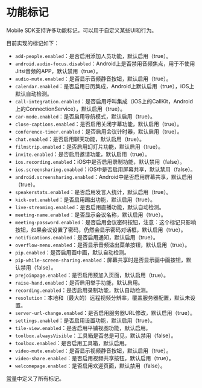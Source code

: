 # 功能标记

Mobile SDK支持许多功能标记，可以用于自定义某些UI和行为。

目前实现的标记如下：
+ `add-people.enabled`：是否启用添加人员功能，默认启用（true）。
+ `android.audio-focus.disabled`：Android上是否禁用音频焦点，用于不使用Jitsi音频的APP，默认禁用（true）。
+ `audio-mute.enabled`：是否显示音频静音按钮，默认启用（true）。
+ `calendar.enabled`：是否启用日历集成，Android上默认启用（true），iOS上默认自动检测。
+ `call-integration.enabled`：是否启用呼叫集成（iOS上的CallKit，Android上的ConnectionService），默认启用（true）。
+ `car-mode.enabled`：是否启用导航模式，默认启用（true）。
+ `close-captions.enabled`：是否启用关闭字幕功能，默认启用（true）。
+ `conference-timer.enabled`：是否启用会议计时器，默认启用（true）。
+ `chat.enabled`：是否启用聊天功能，默认启用（true）。
+ `filmstrip.enabled`：是否启用幻灯片功能，默认启用（true）。
+ `invite.enabled`：是否启用邀请功能，默认启用（true）。
+ `ios.recording.enabled`：iOS中是否启用录制功能，默认禁用（false）。
+ `ios.screensharing.enabled`：iOS中是否启用屏幕共享，默认禁用（false）。
+ `android.screensharing.enabled`：Android中是否启用屏幕共享，默认启用（true）。
+ `speakerstats.enabled`：是否启用发言人统计，默认启用（true）。
+ `kick-out.enabled`：是否启用踢出功能，默认启用（true）。
+ `live-streaming.enabled`：是否启用直播功能，默认自动检测。
+ `meeting-name.enabled`：是否显示会议名称，默认启用（true）。
+ `meeting-password.enabled`：是否启用会议密码按钮，注意：这个标记只影响按钮，如果会议设置了密码，仍然会显示密码对话框，默认启用（true）。
+ `notifications.enabled`：是否启用通知，默认启用（true）。
+ `overflow-menu.enabled`：是否显示音频溢出菜单按钮，默认启用（true）。
+ `pip.enabled`：是否启用画中画，默认自动检测。
+ `pip-while-screen-sharing.enabled`：屏幕共享时是否显示画中画按钮，默认禁用（false）。
+ `prejoinpage.enabled`：是否启用预加入页面，默认启用（true）。
+ `raise-hand.enabled`：是否启用举手功能，默认启用。
+ `recording.enabled`：是否启用录制功能，默认自动检测。
+ `resolution`：本地和（最大的）远程视频分辨率，覆盖服务器配置，默认未设置。
+ `server-url-change.enabled`：是否启用服务器URL修改，默认启用（true）。
+ `settings.enabled`：是否启用设置功能，默认启用（true）。
+ `tile-view.enabled`：是否启用平铺视图功能，默认启用。
+ `toolbox.alwaysVisible`：工具箱是否总是可见，默认禁用（false）。
+ `toolbox.enabled`：是否启用工具箱，默认启用。
+ `video-mute.enabled`：是否显示视频静音按钮，默认启用（true）。
+ `video-share.enabled`：是否启用视频共享按钮，默认启用（true）。
+ `welcomepage.enabled`：是否启用欢迎页面，默认禁用（false）。

[常量](https://github.com/jitsi/jitsi-meet/blob/master/react/features/base/flags/constants.ts)中定义了所有标记。
